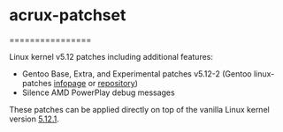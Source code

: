 # acrux-patchset
================

Linux kernel v5.12 patches including additional features:

- Gentoo Base, Extra, and Experimental patches v5.12-2 (Gentoo linux-patches [infopage](http://dev.gentoo.org/~mpagano/genpatches/) or [repository](https://gitweb.gentoo.org/proj/linux-patches.git))
- Silence AMD PowerPlay debug messages

These patches can be applied directly on top of the vanilla Linux kernel version [5.12.1](https://cdn.kernel.org/pub/linux/kernel/v5.x/linux-5.12.1.tar.xz).
